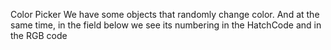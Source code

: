 Color Picker
We have some objects that randomly change color. 
And at the same time, in the field below we see 
its numbering in the HatchCode and in the RGB code
